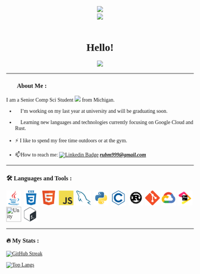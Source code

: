 
<!---
rubanyukm/rubanyukm is a ✨ special ✨ repository because its `README.md` (this file) appears on your GitHub profile.
You can click the Preview link to take a look at your changes.
--->
<body style="font-family: cursive;">
  <div id="header" align="center">
    <img src="https://media.giphy.com/media/h0Cq1ClzO3UpupFPjP/giphy.gif" width="100"/>
  </div>
  <div id="badges" align="center">
    <a href="https://www.linkedin.com/in/ruben-maidaniuc/">
      <img src="https://img.shields.io/badge/LinkedIn-blue?logo=linkedin&logoColor=white&style=for-the-badge"/>
    </a>
  </div>
  <div id="gitdata" align="center">
  <img src="https://komarev.com/ghpvc/?username=rubanyukm&style=flat-square&color=blue" alt=""/>
  </div>
  <h1 align="center">
    Hello!
  </h1>
  <div id="banner" align="center">
    <img src="https://media.giphy.com/media/xT5LMIciqRn5imbF7y/giphy.gif"/>
  </div>
</body>

---

### :man_technologist: About Me :

I am a Senior Comp Sci Student <img src="https://media.giphy.com/media/WUlplcMpOCEmTGBtBW/giphy.gif" width="30"> from Michigan.

- :telescope: I’m working on my last year at university and will be graduating soon.

- :seedling: Learning new languages and technologies currently focusing on Google Cloud and Rust.

- :zap: I like to spend my free time outdoors or at the gym.

- :mailbox:How to reach me: [![Linkedin Badge](https://img.shields.io/badge/-RubenMaidaniuc-blue?style=flat&logo=Linkedin&logoColor=white)](https://www.linkedin.com/in/ruben-maidaniuc/) <i><b>rubm999@gmail.com</b></i>

---

### :hammer_and_wrench: Languages and Tools :

<div>
  <img src="https://github.com/devicons/devicon/blob/master/icons/java/java-original.svg" title="Java" alt="Java" width="40" height="40"/>&nbsp;
  <img src="https://github.com/devicons/devicon/blob/master/icons/css3/css3-plain-wordmark.svg"  title="CSS3" alt="CSS" width="40" height="40"/>&nbsp;
  <img src="https://github.com/devicons/devicon/blob/master/icons/html5/html5-original.svg" title="HTML5" alt="HTML" width="40" height="40"/>&nbsp;
  <img src="https://github.com/devicons/devicon/blob/master/icons/javascript/javascript-original.svg" title="JavaScript" alt="JavaScript" width="40" height="40"/>&nbsp;
  <img src="https://github.com/devicons/devicon/blob/master/icons/mysql/mysql-original.svg" title="MySQL"  alt="MySQL" width="40" height="40"/>&nbsp;
  <img src="https://github.com/devicons/devicon/blob/master/icons/python/python-original.svg" title="Python"  alt="Python" width="40" height="40"/>&nbsp;
  <img src="https://github.com/devicons/devicon/blob/master/icons/c/c-line.svg" title="C"  alt="C" width="40" height="40"/>&nbsp;
  <img src="https://github.com/devicons/devicon/blob/master/icons/rust/rust-plain.svg" title="Rust" **alt="Rust" width="40" height="40"/>
  <img src="https://github.com/devicons/devicon/blob/master/icons/git/git-original.svg" title="Git" **alt="Git" width="40" height="40"/>
  <img src="https://github.com/devicons/devicon/blob/master/icons/googlecloud/googlecloud-original.svg" title="GCP" **alt="GCP" width="40" height="40"/>
  <img src="https://github.com/devicons/devicon/blob/master/icons/jetbrains/jetbrains-original.svg" title="JetBrains" **alt="JetBrains" width="40" height="40"/>
  <img src="https://github.com/devicons/devicon/blob/master/icons/unity/unity-original.svg" title="Unity" **alt="Unity" width="40" height="40"/>
  <img src="https://github.com/devicons/devicon/blob/master/icons/bash/bash-plain.svg" title="Bash" **alt="Bash" width="40" height="40"/> 
</div>

---

### :fire: My Stats :
[![GitHub Streak](http://github-readme-streak-stats.herokuapp.com?user=rubanyukm&theme=dark&background=000000)](https://git.io/streak-stats)

[![Top Langs](https://github-readme-stats.vercel.app/api/top-langs/?username=rubanyukm&layout=compact&theme=vision-friendly-dark)](https://github.com/anuraghazra/github-readme-stats)


